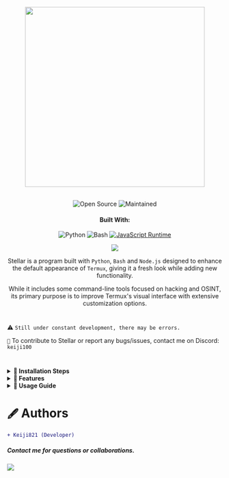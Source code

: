 <p align="center"> <kbd> <img src="https://i.pinimg.com/originals/02/87/d3/0287d3ba8b3330fca99f69e2001d3168.gif?semt=ais_hybrid&w=740" width="420"> </kbd><br><br>

<div align="center">

![Open Source](https://img.shields.io/badge/Open_Source-3DA639?style=for-the-badge&logo=open-source-initiative&logoColor=white) ![Maintained](https://img.shields.io/badge/Maintained_(Yes)-2ea44f?style=for-the-badge)

<h4>Built With:</h4>

![Python](https://img.shields.io/badge/Python-3776AB?style=for-the-badge&logo=python&logoColor=white)
![Bash](https://img.shields.io/badge/Shell_Script-121011?style=for-the-badge&logo=gnu-bash&logoColor=white)
[![JavaScript Runtime](https://img.shields.io/badge/JavaScript_Runtime-Node.js-yellow?style=for-the-badge&logo=javascript&logoColor=white&color=f7df1e&labelColor=000000)](https://nodejs.org/)

</div>

<div align="center">
    <img src="https://img.shields.io/badge/Stellar-6C00FF?style=for-the-badge&logo=stellar&logoColor=white&labelColor=121212"><br>
    <strong></strong>
</div>

<div align="center">

Stellar is a program built with `Python`, `Bash` and `Node.js` designed to enhance the default appearance of `Termux`, giving it a fresh look while adding new functionality.

While it includes some command-line tools focused on hacking and OSINT, its primary purpose is to improve Termux's visual interface with extensive customization options.

</div>

#

⚠️ `Still under constant development, there may be errors.`

`📌` To contribute to Stellar or report any bugs/issues, contact me on Discord: `keiji100`

#

<details>
<summary><b>🔖 Installation Steps</b></summary>

##### Follow these steps to install Stellar:

```shell script
git clone https://github.com/Keiji821/Stellar
```

```shell script
cd Stellar
```

```shell script
bash install.sh
```

##### After running `bash install.sh`, everything will install automatically (ensure you have stable internet connection). After installation completes, your Termux session will restart. For proper TOR functionality, it's recommended to fully close and reopen Termux.

</details>

<details>
<summary><b>📑 Features</b></summary>

##### Stellar OS provides a collection of commands focused on OSINT and hacking (all optional). The primary goal remains Termux customization. Included command scripts:

#### `🔧` System
| Command       | Description |  
|--------------|-------------|  
| `reload`     | Reloads the system banner |  
| `ui`         | Customize banner appearance and colors |  
| `uninstall`  | Completely removes Stellar |  
| `update`     | Updates Stellar from GitHub |  
| `bash`       | Restarts terminal session |  
| `history -c` | Clears terminal command history |  
| `reset`      | Resets terminal to default state |  
| `my`         | Displays your Stellar profile |  
| `userconf`   | Configure your Stellar profile |  

#### `🛠️` Utilities
| Command         | Description |  
|----------------|-------------|  
| `ia`           | Free AI API service |  
| `ia-image`     | AI image generator |  
| `translator`   | Real-time translation |  
| `myip`         | Shows your public IP |  
| `passwordgen`  | Generates secure passwords |  
| `encrypt-file` | File encryption tool |  

#### `📡` OSINT (Information Gathering)  
| Command         | Description |  
|----------------|-------------|  
| `ipinfo`       | Retrieves IP address information |  
| `urlinfo`      | URL analysis tool |  
| `userfinder`   | Cross-platform user search |  
| `phoneinfo`    | Phone number lookup |  
| `metadatainfo` | File metadata extraction |  
| `emailsearch`  | Email search utility |  

#### `📱` Discord
| Command                | Description |  
|-----------------------|-------------|  
| `userinfo`            | Gets user information (by ID) |  
| `serverinfo`          | Gets server information (by ID) |  
| `searchinvites`       | Discord invite search |  
| `inviteinfo`          | Invite link analyzer |  
| `role-mapper`         | Server role mapper (requires server ID) |  
| `mutual-servers`      | Checks shared servers between users |  
| `webhook-mass-spam`   | Webhook spam tool |  
| `mass-delete-channels`| Mass channel deletion (owner servers only) |  

#### `📸` Instagram OSINT 
| Command        | Description |  
|---------------|-------------|  
| `profileinfo` | Instagram profile metadata extraction |  

#### `🛡️` Pentesting 
| Command    | Description |  
|-----------|-------------|  
| `ddos`    | DDoS attack tool (IP + port) |  
| `tunnel`  | Hosts an image that captures visitor IPs |  

##### Stellar runs TOR in the background continuously for anonymity protection.

</details>

<details>
<summary><b>📄 Usage Guide</b></summary>

##### Simple to use - after installation, use Termux as normal. The `ui` command lets you customize:
- ASCII art display
- Color schemes
- Background colors (including light/dark themes)

##### The `ui` command also allows complete Termux theme customization, including changing from dark to light/blue backgrounds.

</details>

#

# `🖋️` Authors

```diff
+ Keiji821 (Developer)
```

##### Contact me for questions or collaborations.

<p align="left">
  <a href="https://discord.com/users/983476283491110932">
<img src="https://img.shields.io/badge/Discord-Keiji-%235865F2?style=for-the-badge&logo=discord&logoColor=white">
  </a>
</p>